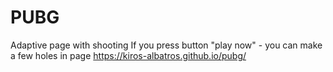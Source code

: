 # PUBG
Adaptive page with shooting
If you press button "play now" - you can make a few holes in page 
https://kiros-albatros.github.io/pubg/
